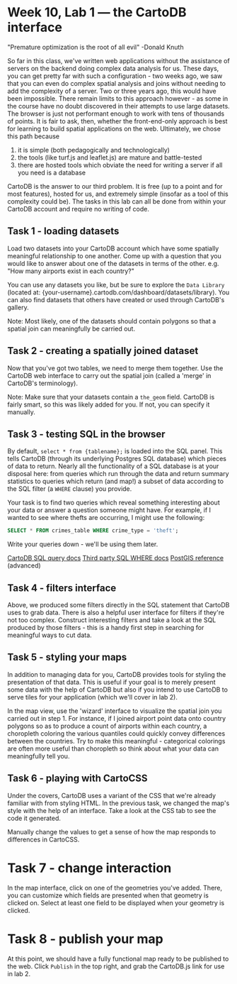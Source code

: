# Week 10, Lab 1 — the CartoDB interface

"Premature optimization is the root of all evil" -Donald Knuth

So far in this class, we've written web applications without the
assistance of servers on the backend doing complex data analysis for us.
These days, you can get pretty far with such a configuration - two weeks
ago, we saw that you can even do complex spatial analysis and joins
without needing to add the complexity of a server. Two or three years
ago, this would have been impossible.
There remain limits to this approach however - as some in the course have
no doubt discovered in their attempts to use large datasets. The browser
is just not performant enough to work with tens of thousands of points.
It is fair to ask, then, whether the front-end-only approach is best for
learning to build spatial applications on the web. Ultimately, we chose
this path because
1. it is simple (both pedagogically and technologically)
2. the tools (like turf.js and leaflet.js) are mature and battle-tested
3. there are hosted tools which obviate the need for writing a server if
   all you need is a database

CartoDB is the answer to our third problem. It is free (up to a point
and for most features), hosted for us, and extremely simple (insofar as a
tool of this complexity could be). The tasks in this lab can all be done
from within your CartoDB account and require no writing of code.


## Task 1 - loading datasets

Load two datasets into your CartoDB account which have some spatially
meaningful relationship to one another. Come up with a question that you
would like to answer about one of the datasets in terms of the other.
e.g. "How many airports exist in each country?"

You can use any datasets you like, but be sure to explore the `Data Library`
(located at: {your-username}.cartodb.com/dashboard/datasets/library).
You can also find datasets that others have created or used through
CartoDB's gallery.

Note: Most likely, one of the datasets should contain polygons so that a spatial
join can meaningfully be carried out.


## Task 2 - creating a spatially joined dataset

Now that you've got two tables, we need to merge them together. Use the
CartoDB web interface to carry out the spatial join (called a 'merge' in
CartoDB's terminology).

Note: Make sure that your datasets contain a `the_geom` field. CartoDB
is fairly smart, so this was likely added for you. If not, you can
specify it manually.


## Task 3 - testing SQL in the browser

By default, `select * from {tablename};` is loaded into the SQL panel.
This tells CartoDB (through its underlying Postgres SQL database) which
pieces of data to return. Nearly all the functionality of a SQL database
is at your disposal here: from queries which run through the data and return
summary statistics to queries which return (and map!) a subset of data according to
the SQL filter (a `WHERE` clause) you provide.

Your task is to find two queries which reveal something interesting
about your data or answer a question someone might have. For example, if
I wanted to see where thefts are occurring, I might use the following:
```sql
SELECT * FROM crimes_table WHERE crime_type = 'theft';
```
Write your queries down - we'll be using them later.

[CartoDB SQL query
docs](http://academy.cartodb.com/courses/sql-postgis/intro-to-sql-and-postgis/)
[Third party SQL WHERE docs](http://www.w3schools.com/sql/sql_where.asp)
[PostGIS reference](http://postgis.net/docs/reference.html) (advanced)


## Task 4 - filters interface

Above, we produced some filters directly in the SQL statement that
CartoDB uses to grab data. There is also a helpful user interface for
filters if they're not too complex. Construct interesting filters and
take a look at the SQL produced by those filters - this is a handy
first step in searching for meaningful ways to cut data.


## Task 5 - styling your maps

In addition to managing data for you, CartoDB provides tools for
styling the presentation of that data. This is useful if your goal is to
merely present some data with the help of CartoDB but also if you intend
to use CartoDB to serve tiles for your application (which we'll cover
in lab 2).

In the map view, use the 'wizard' interface to visualize the spatial join
you carried out in step 1. For instance, if I joined airport point
data onto country polygons so as to produce a count of airports within
each country, a choropleth coloring the various quantiles could quickly
convey differences between the countries. Try to make this meaningful -
categorical colorings are often more useful than choropleth so think
about what your data can meaningfully tell you.


## Task 6 - playing with CartoCSS

Under the covers, CartoDB uses a variant of the CSS that we're already
familiar with from styling HTML. In the previous task, we changed the
map's style with the help of an interface. Take a look at the CSS tab to
see the code it generated.

Manually change the values to get a sense of how the map responds to
differences in CartoCSS.


# Task 7 - change interaction

In the map interface, click on one of the geometries you've added.
There, you can customize which fields are presented when that geometry
is clicked on. Select at least one field to be displayed when your
geometry is clicked.


# Task 8 - publish your map

At this point, we should have a fully functional map ready to be
published to the web. Click `Publish` in the top right, and grab the
CartoDB.js link for use in lab 2.

